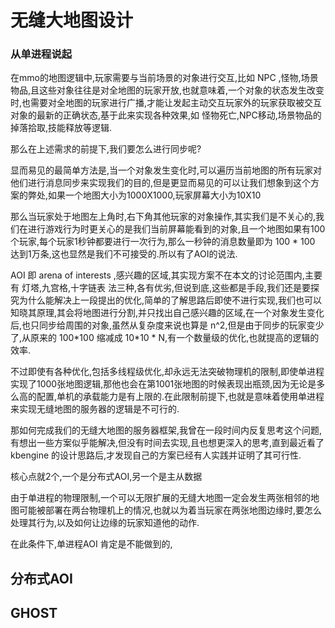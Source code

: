 # 无缝大地图设计

### 从单进程说起

在mmo的地图逻辑中,玩家需要与当前场景的对象进行交互,比如 NPC ,怪物,场景物品,且这些对象往往是对全地图的玩家开放,也就意味着,一个对象的状态发生改变时,也需要对全地图的玩家进行广播,才能让发起主动交互玩家外的玩家获取被交互对象的最新的正确状态,基于此来实现各种效果,如 怪物死亡,NPC移动,场景物品的掉落拾取,技能释放等逻辑.

那么在上述需求的前提下,我们要怎么进行同步呢?

显而易见的最简单方法是,当一个对象发生变化时,可以遍历当前地图的所有玩家对他们进行消息同步来实现我们的目的,但是更显而易见的可以让我们想象到这个方案的弊处,如果一个地图大小为1000X1000,玩家屏幕大小为10X10

那么当玩家处于地图左上角时,右下角其他玩家的对象操作,其实我们是不关心的,我们在进行游戏行为时更关心的是我们当前屏幕能看到的对象,且一个地图如果有100个玩家,每个玩家1秒钟都要进行一次行为,那么一秒钟的消息数量即为 100 * 100 达到1万条,这也显然是我们不可接受的.所以有了AOI的说法.

AOI 即 arena of interests ,感兴趣的区域,其实现方案不在本文的讨论范围内,主要有 灯塔,九宫格,十字链表 法三种,各有优劣,但说到底,这些都是手段,我们还是要探究为什么能解决上一段提出的优化,简单的了解思路后即使不进行实现,我们也可以知晓其原理,其会将地图进行分割,并只找出自己感兴趣的区域,在一个对象发生变化后,也只同步给周围的对象,虽然从复杂度来说也算是 n^2,但是由于同步的玩家变少了,从原来的 100*100 缩减成 10\*10 * N,有一个数量级的优化,也就提高的逻辑的效率.

不过即使有各种优化,包括多线程级优化,却永远无法突破物理机的限制,即使单进程实现了1000张地图逻辑,那他也会在第1001张地图的时候表现出瓶颈,因为无论是多么高的配置,单机的承载能力是有上限的.在此限制前提下,也就是意味着使用单进程来实现无缝地图的服务器的逻辑是不可行的.

那如何完成我们的无缝大地图的服务器框架,我曾在一段时间内反复思考这个问题,有想出一些方案似乎能解决,但没有时间去实现,且也想更深入的思考,直到最近看了kbengine 的设计思路后,才发现自己的方案已经有人实践并证明了其可行性.

核心点就2个,一个是分布式AOI,另一个是主从数据

由于单进程的物理限制,一个可以无限扩展的无缝大地图一定会发生两张相邻的地图可能被部署在两台物理机上的情况,也就以为着当玩家在两张地图边缘时,要怎么处理其行为,以及如何让边缘的玩家知道他的动作.

在此条件下,单进程AOI 肯定是不能做到的,

## 分布式AOI

## GHOST 

 

